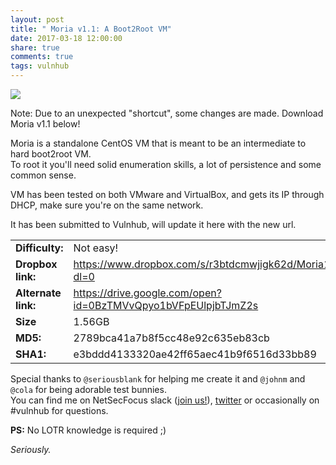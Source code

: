 ```yaml
---
layout: post
title: " Moria v1.1: A Boot2Root VM"
date: 2017-03-18 12:00:00
share: true
comments: true
tags: vulnhub
---
```


[![](http://i.imgur.com/Jl7qNkr.png)](http://i.imgur.com/Jl7qNkr.png)

  
Note: Due to an unexpected "shortcut", some changes are made. Download Moria v1.1 below!
  
Moria is a standalone CentOS VM that is meant to be an intermediate to hard boot2root VM.  
To root it you'll need solid enumeration skills, a lot of persistence and some common sense.  
  
VM has been tested on both VMware and VirtualBox, and gets its IP through DHCP, make sure you're on the same network.  
  
It has been submitted to Vulnhub, will update it here with the new url.  
  
<table><tbody>
<tr> <td><b>Difficulty:</b></td><td>Not easy!</td></tr>
<tr> <td><b>Dropbox link:</b></td><td><a href="https://www.dropbox.com/s/r3btdcmwjigk62d/Moria1.1.rar?dl=0">https://www.dropbox.com/s/r3btdcmwjigk62d/Moria1.1.rar?dl=0</a></td></tr>
<tr> <td><b>Alternate link:</b></td><td><a href="https://drive.google.com/open?id=0BzTMVvQpyo1bVFpEUlpjbTJmZ2s">https://drive.google.com/open?id=0BzTMVvQpyo1bVFpEUlpjbTJmZ2s</a></td></tr>
<tr><td><b>Size</b></td><td>1.56GB</td></tr>
<tr> <td><b>MD5:</b></td> <td>2789bca41a7b8f5cc48e92c635eb83cb</td></tr>
<tr><td><b>SHA1:</b></td><td>e3bddd4133320ae42ff65aec41b9f6516d33bb89</td></tr>
</tbody></table> 


Special thanks to `@seriousblank` for helping me create it and `@johnm` and `@cola` for being adorable test bunnies.  
You can find me on NetSecFocus slack ([join us!](https://netsecfocus.herokuapp.com/)), [twitter](https://twitter.com/abatchy17) or occasionally on #vulnhub for questions.  


**PS:** No LOTR knowledge is required ;)

_Seriously._  